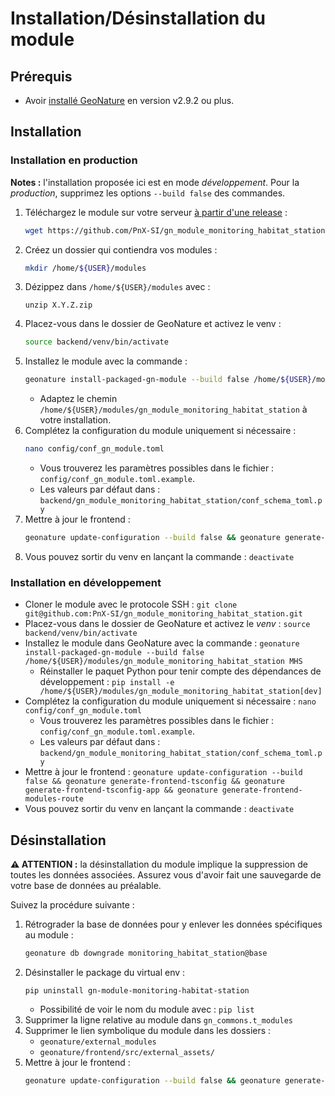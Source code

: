 # Installation/Désinstallation du module

## Prérequis

- Avoir [installé GeoNature](https://github.com/PnX-SI/GeoNature) en version v2.9.2 ou plus.

## Installation

### Installation en production

**Notes :** l'installation proposée ici est en mode *développement*. Pour la *production*, supprimez les options `--build false` des commandes.

1. Téléchargez le module sur votre serveur [à partir d'une release](https://github.com/PnX-SI/gn_module_monitoring_habitat_station/releases) :
    ```bash
    wget https://github.com/PnX-SI/gn_module_monitoring_habitat_station/archive/X.Y.Z.zip
    ```
2. Créez un dossier qui contiendra vos modules :
    ```bash
    mkdir /home/${USER}/modules
    ```
3. Dézippez dans `/home/${USER}/modules` avec :
    ```
    unzip X.Y.Z.zip
    ```
4. Placez-vous dans le dossier de GeoNature et activez le venv :
    ```bash
    source backend/venv/bin/activate
    ```
5. Installez le module avec la commande :
    ```bash
    geonature install-packaged-gn-module --build false /home/${USER}/modules/gn_module_monitoring_habitat_station MHS
    ```
    - Adaptez le chemin `/home/${USER}/modules/gn_module_monitoring_habitat_station` à votre installation.
6. Complétez la configuration du module uniquement si nécessaire :
    ```bash
    nano config/conf_gn_module.toml
    ```
    - Vous trouverez les paramètres possibles dans le fichier : `config/conf_gn_module.toml.example`.
    - Les valeurs par défaut dans : `backend/gn_module_monitoring_habitat_station/conf_schema_toml.py`
7. Mettre à jour le frontend :
    ```bash
    geonature update-configuration --build false && geonature generate-frontend-tsconfig && geonature generate-frontend-tsconfig-app && geonature generate-frontend-modules-route
    ```
8. Vous pouvez sortir du venv en lançant la commande : `deactivate`

### Installation en développement

* Cloner le module avec le protocole SSH : `git clone git@github.com:PnX-SI/gn_module_monitoring_habitat_station.git`
* Placez-vous dans le dossier de GeoNature et activez le *venv* : `source backend/venv/bin/activate`
* Installez le module dans GeoNature avec la commande : `geonature install-packaged-gn-module --build false /home/${USER}/modules/gn_module_monitoring_habitat_station MHS`
  * Réinstaller le paquet Python pour tenir compte des dépendances de développement : `pip install -e /home/${USER}/modules/gn_module_monitoring_habitat_station[dev]`
* Complétez la configuration du module uniquement si nécessaire : `nano config/conf_gn_module.toml`
  * Vous trouverez les paramètres possibles dans le fichier : `config/conf_gn_module.toml.example`.
  * Les valeurs par défaut dans : `backend/gn_module_monitoring_habitat_station/conf_schema_toml.py`
* Mettre à jour le frontend : `geonature update-configuration --build false && geonature generate-frontend-tsconfig && geonature generate-frontend-tsconfig-app && geonature generate-frontend-modules-route`
* Vous pouvez sortir du venv en lançant la commande : `deactivate`



## Désinstallation

**⚠️ ATTENTION :** la désinstallation du module implique la suppression de toutes les données associées. Assurez vous d'avoir fait une sauvegarde de votre base de données au préalable.

Suivez la procédure suivante :
1. Rétrograder la base de données pour y enlever les données spécifiques au module :
    ```bash
    geonature db downgrade monitoring_habitat_station@base
    ```
1. Désinstaller le package du virtual env :
    ```
    pip uninstall gn-module-monitoring-habitat-station
    ```
    - Possibilité de voir le nom du module avec : `pip list`
1. Supprimer la ligne relative au module dans `gn_commons.t_modules`
1. Supprimer le lien symbolique du module dans les dossiers :
    - `geonature/external_modules`
    - `geonature/frontend/src/external_assets/`
1. Mettre à jour le frontend :
    ```bash
    geonature update-configuration --build false && geonature generate-frontend-tsconfig && geonature generate-frontend-tsconfig-app && geonature generate-frontend-modules-route
    ```
